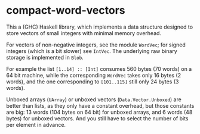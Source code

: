 
compact-word-vectors
====================

This a (GHC) Haskell library, which implements a data structure designed
to store vectors of small integers with minimal memory overhead.

For vectors of non-negative integers, see the module `WordVec`; for signed 
integers (which is a bit slower) see `IntVec`. The underlying raw binary storage
is implemented in `Blob`.

For example the list `[1..14] :: [Int]` consumes 560 bytes (70 words) on 
a 64 bit machine, while the corresponding `WordVec` takes only
16 bytes (2 words), and the one corresponding to `[101..115]` still only 
24 bytes (3 words).

Unboxed arrays (`UArray`) or unboxed vectors (`Data.Vector.Unboxed`)
are better than lists, as they only have a constant overhead, but those 
constants are big: 13 words (104 bytes on 64 bit) for unboxed arrays, 
and 6 words (48 bytes) for unboxed vectors. And you still have to select 
the number of bits per element in advance.
